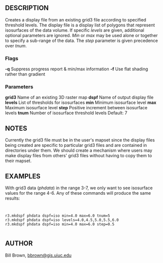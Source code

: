 
## DESCRIPTION

Creates a display file from an existing grid3 file according to
specified threshold levels. The display file is a display list
of polygons that represent isosurfaces of the data volume. If
specific *levels* are given, additional optional parameters
are ignored. *Min* or *max* may be used alone or together
to specify a sub-range of the data. The *step*
parameter is given precedence over *tnum*.

### Flags

**-q**
Suppress progress report & min/max information
**-f**
Use flat shading rather than gradient

### Parameters

**grid3**
Name of an existing 3D raster map
**dspf**
Name of output display file
**levels**
List of thresholds for isosurfaces
**min**
Minimum isosurface level
**max**
Maximum isosurface level
**step**
Positive increment between isosurface levels
**tnum**
Number of isosurface threshold levels
Default: 7

## NOTES

Currently the grid3 file must be in the user's mapset since the
display files being created are specific to particular grid3
files and are contained in directories under them.
We should create a mechanism where users
may make display files from others' grid3 files without having to
copy them to their mapset.

## EXAMPLES

With grid3 data (*phdata*) in the range 3-7,
we only want to see isosurface values for the range 4-6.
Any of these commands will produce the same results:

```


r3.mkdspf phdata dspf=iso min=4.0 max=6.0 tnum=5
r3.mkdspf phdata dspf=iso levels=4.0,4.5,5.0,5.5,6.0
r3.mkdspf phdata dspf=iso min=4.0 max=6.0 step=0.5


```

## AUTHOR

Bill Brown, <bbrown@gis.uiuc.edu>
